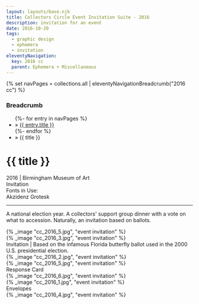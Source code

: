 ```yaml
---
layout: layouts/base.njk
title: Collectors Circle Event Invitation Suite - 2016
description: invitation for an event
date: 2016-10-20
tags:
  - graphic design
  - ephemera
  - invitation
eleventyNavigation:
  key: 2016 cc
  parent: Ephemera + Miscellaneous
---
```

{% set navPages = collections.all | eleventyNavigationBreadcrumb("2016 cc") %}
<div class="breadcrumb">
    <h3 class="visually-hidden">Breadcrumb</h3>
	<ul class="nav">
            {%- for entry in navPages %}
		<li class="nav-item"{% if entry.url == page.url %} class="active-breadcrumb"{% endif %}> » <a href="{{ entry.url }}">{{ entry.title }}</a></li>
  	    	{%- endfor %}
	    <li class="nav-item"><active-breadcrumb>» {{ title }}</active-breadcrumb></li>
	</ul>
</div>
<div class="container">
	<div class="row"></div>
	<div class="row">
		<div class="col-4 col-4-md col-4-lg">
			<h1>{{ title }}</h1>
			<figcaption>2016 | Birmingham Museum of Art</figcaption>
			<figcaption>Invitation</figcaption>
			<figcaption>Fonts in Use:</br>Akzidenz Grotesk</figcaption>
            <hr>
			<p>A national election year. A collectors' support group dinner with a vote on what to accession. Naturally, an invitation based on ballots.</p>
		</div>
        <div class="col"></div>
        <div class="col-6 col-6-md col-6-lg">
			{% _image "cc_2016_5.jpg", "event invitation" %}
		</div>
	</div>
	<div class="row">
		<div class="col">
			{% _image "cc_2016_3.jpg", "event invitation" %}
			<figcaption>Invitation | Based on the infamous Florida butterfly ballot used in the 2000 U.S. presidential election.</figcaption>
		</div>
        <div class="col">
			{% _image "cc_2016_2.jpg", "event invitation" %}
		</div>
		<div class="col-2 col-2-md col-2-lg"></div>
	</div>
	<div class="row">
		<div class="col-4 col-4-md col-4-lg"></div>
		<div class="col">
			{% _image "cc_2016_5.jpg", "event invitation" %}
			<figcaption>Response Card</figcaption>
		</div>
        <div class="col">
			{% _image "cc_2016_6.jpg", "event invitation" %}
		</div>
	</div>
	<div class="row">
		<div class="col">
			{% _image "cc_2016_1.jpg", "event invitation" %}
			<figcaption>Envelopes</figcaption>
		</div>
        <div class="col">
			{% _image "cc_2016_4.jpg", "event invitation" %}
		</div>
        <div class="col-2 col-2-md col-2-lg"></div>
	</div>
</div>